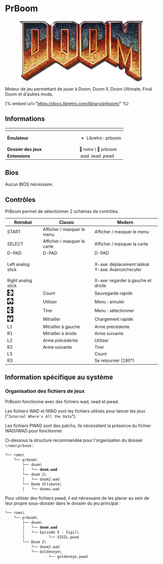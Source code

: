 # PrBoom

<div align="left">

<figure><img src="https://raw.githubusercontent.com/fabricecaruso/es-theme-carbon/52ff37c9e265587d006945a2ba695b5a962b3a3d/art/logos/prboom.svg" alt=""><figcaption></figcaption></figure>

</div>

Moteur de jeu permettant de jouer à Doom, Doom II, Doom Ultimate, Final Doom et d'autres mods.

{% embed url="https://docs.libretro.com/library/prboom/" %}

## Informations

<table data-header-hidden><thead><tr><th width="224"></th><th></th></tr></thead><tbody><tr><td><strong>Émulateur</strong></td><td><ul><li>Libretro : prboom</li></ul></td></tr><tr><td><strong>Dossier des jeux</strong></td><td><span data-gb-custom-inline data-tag="emoji" data-code="1f4c2">📂</span> roms \ <span data-gb-custom-inline data-tag="emoji" data-code="1f4c2">📂</span> prboom</td></tr><tr><td><strong>Extensions</strong></td><td>.wad .iwad .pwad</td></tr></tbody></table>

## Bios

Aucun BIOS nécessaire.

## Contrôles

PrBoom permet de sélectionner 2 schémas de contrôles.

| Retrobat                                       | Classic                     | Modern                                                      |
| ---------------------------------------------- | --------------------------- | ----------------------------------------------------------- |
| START                                          | Afficher / masquer le menu  | Afficher / masquer le menu                                  |
| SELECT                                         | Afficher / masquer la carte | Afficher / masquer la carte                                 |
| D-PAD                                          | D-PAD                       | D-PAD                                                       |
| Left analog stick                              |                             | <p>X-axe: déplacement latéral<br>Y-axe: Avancer/reculer</p> |
| Right analog stick                             |                             | X-axe: regarder à gauche et droite                          |
| ![](<../../../.gitbook/assets/image (32).png>) | Courir                      | Sauvegarde rapide                                           |
| ![](<../../../.gitbook/assets/image (19).png>) | Utiliser                    | Menu : annuler                                              |
| ![](<../../../.gitbook/assets/image (6).png>)  | Tirer                       | Menu : sélectionner                                         |
| ![](<../../../.gitbook/assets/image (34).png>) | Mitrailler                  | Chargement rapide                                           |
| L1                                             | Mitrailler à gauche         | Arme précédente                                             |
| R1                                             | Mitrailler à droite         | Arme suivante                                               |
| L2                                             | Arme précédente             | Utiliser                                                    |
| R2                                             | Arme suivante               | Tirer                                                       |
| L3                                             |                             | Courir                                                      |
| R3                                             |                             | Se retourner (180°)                                         |

## Information spécifique au système

### Organisation des fichiers de jeux

PrBoom fonctionne avec des fichiers wad, iwad et pwad.&#x20;

Les fichiers WAD et IWAD sont les fichiers utilisés pour lancer les jeux ("`Internal Where's All the Data`").

Les fichiers PWAD sont des patchs, ils nécessitent la présence du fichier WAD/IWAD pour fonctionner.

Ci-dessous la structure recommandée pour l'organisation du dossier `\roms\prboom` :

<pre><code>└── roms\
    └── prboom\
        ├── doom\
<strong>        │   └── doom.wad
</strong>        └── doom 2\
        │   └── doom2.wad
        └── Doom Ultimate\
        │   └── doomu.wad
</code></pre>

Pour utiliser des fichiers pwad, il est nécessaire de les placer au sein de leur propre sous-dossier dans le dossier du jeu principal :

<pre><code>└── roms\
    └── prboom\
        ├── doom\
<strong>        │   └── doom.wad
</strong>        │   └── Episode 5 - Sigil\
        │           └── SIGIL.pwad
        └── Doom 2\
            └── doom2.wad
            └── Goldeneye\
                    └── goldeneye.pwad        
</code></pre>
